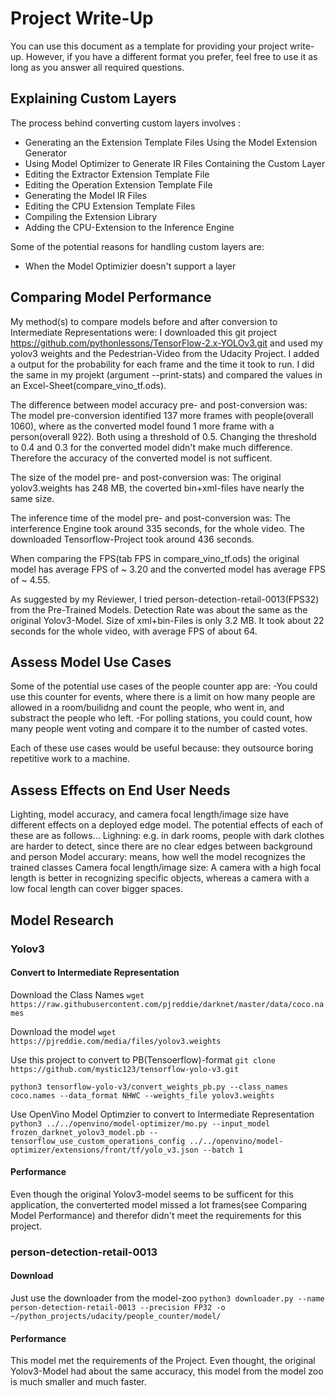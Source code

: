 # Project Write-Up

You can use this document as a template for providing your project write-up. However, if you
have a different format you prefer, feel free to use it as long as you answer all required
questions.

## Explaining Custom Layers

The process behind converting custom layers involves :
- Generating an the Extension Template Files Using the Model Extension Generator
- Using Model Optimizer to Generate IR Files Containing the Custom Layer
- Editing the Extractor Extension Template File
- Editing the Operation Extension Template File
- Generating the Model IR Files
- Editing the CPU Extension Template Files
- Compiling the Extension Library
- Adding the CPU-Extension to the Inference Engine


Some of the potential reasons for handling custom layers are:
- When the Model Optimizier doesn't support a layer

## Comparing Model Performance

My method(s) to compare models before and after conversion to Intermediate Representations
were:
I downloaded this git project https://github.com/pythonlessons/TensorFlow-2.x-YOLOv3.git and used my yolov3 weights and the Pedestrian-Video from the Udacity Project. I added a output for the probability for each frame and the time it took to run. I did the same in my projekt (argument --print-stats) and compared the values in an Excel-Sheet(compare_vino_tf.ods).

The difference between model accuracy pre- and post-conversion was: The model pre-conversion identified 137 more frames with people(overall 1060), where as the converted model found 1 more frame with a person(overall 922). Both using a threshold of 0.5. Changing the threshold to 0.4 and 0.3 for the converted model didn't make much difference. Therefore the accuracy of the converted model is not sufficent.

The size of the model pre- and post-conversion was: The original yolov3.weights has 248 MB, the coverted bin+xml-files have nearly the same size.

The inference time of the model pre- and post-conversion was: The interference Engine took around 335 seconds, for the whole video. The downloaded Tensorflow-Project took around 436 seconds.

When comparing the FPS(tab FPS in compare_vino_tf.ods) the original model has average FPS of ~ 3.20 and the converted model has average FPS of ~ 4.55.

As suggested by my Reviewer, I tried person-detection-retail-0013(FPS32) from the Pre-Trained Models. Detection Rate was about the same as the original Yolov3-Model. Size of xml+bin-Files is only 3.2 MB. It took about 22 seconds for the whole video, with average FPS of about 64. 



## Assess Model Use Cases

Some of the potential use cases of the people counter app are:
-You could use this counter for events, where there is a limit on how many people are allowed in a room/builidng and count the people, who went in, and substract the people who left.
-For polling stations, you could count, how many people went voting and compare it to the number of casted votes. 

Each of these use cases would be useful because:
they outsource boring repetitive work to a machine.

## Assess Effects on End User Needs

Lighting, model accuracy, and camera focal length/image size have different effects on a
deployed edge model. The potential effects of each of these are as follows...
Lighning:
    e.g. in dark rooms, people with dark clothes are harder to detect, since there are no clear edges between background and person
Model accurary:
    means, how well the model recognizes the trained classes
Camera focal length/image size:
    A camera with a high focal length is better in recognizing specific objects, whereas a camera with a low focal length can cover bigger spaces.

## Model Research

### Yolov3

#### Convert to Intermediate Representation
Download the Class Names 
`wget https://raw.githubusercontent.com/pjreddie/darknet/master/data/coco.names`

Download the model
`wget https://pjreddie.com/media/files/yolov3.weights`

Use this project to convert to PB(Tensoerflow)-format
`git clone https://github.com/mystic123/tensorflow-yolo-v3.git`

`python3 tensorflow-yolo-v3/convert_weights_pb.py --class_names coco.names --data_format NHWC --weights_file yolov3.weights`

Use OpenVino Model Optimzier to convert to Intermediate Representation
`python3 ../../openvino/model-optimizer/mo.py --input_model frozen_darknet_yolov3_model.pb --tensorflow_use_custom_operations_config ../../openvino/model-optimizer/extensions/front/tf/yolo_v3.json --batch 1`

#### Performance
Even though the original Yolov3-model seems to be sufficent for this application, the converterted model missed a lot frames(see Comparing Model Performance) and therefor didn't meet the requirements for this project.

### person-detection-retail-0013

#### Download
Just use the downloader from the model-zoo
`python3 downloader.py --name person-detection-retail-0013 --precision FP32 -o ~/python_projects/udacity/people_counter/model/`

#### Performance
This model met the requirements of the Project. Even thought, the original Yolov3-Model had about the same accuracy, this model from the model zoo is much smaller and much faster.


